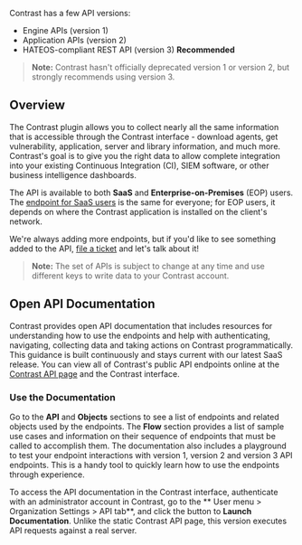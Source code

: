 <!--
title: "Introduction To The Contrast REST API"
description: "Overview of the REST API"
tags: "Intro Open REST API v1 v2 v3 webhook"
-->

Contrast has a few API versions:
* Engine APIs (version 1) 
* Application APIs (version 2) 
* HATEOS-compliant REST API (version 3) **Recommended**

>**Note:** Contrast hasn't officially deprecated version 1 or version 2, but strongly recommends using version 3.

## Overview

The Contrast plugin allows you to collect nearly all the same information that is accessible through the Contrast interface - download agents, get vulnerability, application, server and library information, and much more. Contrast's goal is to give you the right data to allow complete integration into your existing Continuous Integration (CI), SIEM software, or other business intelligence dashboards.

The API is available to both **SaaS** and **Enterprise-on-Premises** (EOP) users. The [endpoint for SaaS users](https://app.contrastsecurity.com/Contrast/api) is the same for everyone; for EOP users, it depends on where the Contrast application is installed on the client's network.

We're always adding more endpoints, but if you'd like to see something added to the API, [file a ticket](https://support.contrastsecurity.com/tickets/new) and let's talk about it! 

>**Note:** The set of APIs is subject to change at any time and use different keys to write data to your Contrast account.

## Open API Documentation

Contrast provides open API documentation that includes resources for understanding how to use the endpoints and help with authenticating, navigating, collecting data and taking actions on Contrast programmatically. This guidance is built continuously and stays current with our latest SaaS release. You can view all of Contrast's public API endpoints online at the [Contrast API page](https://api.contrastsecurity.com/) and the Contrast interface.

### Use the Documentation

Go to the **API** and **Objects** sections to see a list of endpoints and related objects used by the endpoints. The **Flow** section provides a list of sample use cases and information on their sequence of endpoints that must be called to accomplish them. The documentation also includes a playground to test your endpoint interactions with version 1, version 2 and version 3 API endpoints. This is a handy tool to quickly learn how to use the endpoints through experience. 

To access the API documentation in the Contrast interface, authenticate with an administrator account in Contrast, go to the ** User menu > Organization Settings > API tab**, and click the button to **Launch Documentation**. Unlike the static Contrast API page, this version executes API requests against a real server. 






